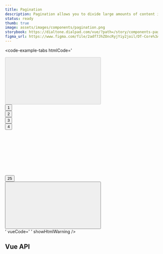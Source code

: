 ```yaml
---
title: Pagination
description: Pagination allows you to divide large amounts of content into smaller chunks across multiple pages.
status: ready
thumb: true
image: assets/images/components/pagination.png
storybook: https://dialtone.dialpad.com/vue/?path=/story/components-pagination--default
figma_url: https://www.figma.com/file/2adf7JhZOncRyjYiy2joil/DT-Core%3A-Components-7?node-id=10984%3A76640
---
```


<code-well-header>
  <dt-pagination
    :total-pages="25"
    aria-label="Pagination"
    prev-aria-label="Previous page"
    next-aria-label="Next page"
    :page-number-aria-label="() => {}"
  />
</code-well-header>

<code-example-tabs
htmlCode='
<nav aria-label="Pagination" class="d-pagination">
  <button class="base-button__button d-btn d-btn--primary d-btn--icon-only d-pagination__button d-fc-black-300 d-bgc-transparent" type="button" disabled="" aria-label="Previous page">
    <span class="base-button__icon d-btn__icon d-btn__icon--left">
      <span class="d-icon__wrapper">
        <div aria-busy="true" role="status" aria-label="" class="d-icon d-icon--size-300" style="display: none;">
          <div
            class="skeleton-placeholder d-bar-circle skeleton-placeholder--animate"
            style="animation-delay: 0ms; animation-duration: 1000ms; min-width: 100%; max-width: 100%; min-height: 100%; max-height: 100%;"
          ></div>
        </div>
        <svg>...</svg>
      </span>
    </span>
  </button>
  <div class="">
    <button class="base-button__button d-btn d-btn--primary" type="button">
        <span class="d-btn__label base-button__label">1</span>
    </button>
  </div>
  <div class="">
    <button class="base-button__button d-btn d-btn--muted" type="button">
        <span class="d-btn__label base-button__label">2</span>
    </button>
  </div>
  <div class="">
    <button class="base-button__button d-btn d-btn--muted" type="button">
        <span class="d-btn__label base-button__label">3</span>
    </button>
  </div>
  <div class="">
    <button class="base-button__button d-btn d-btn--muted" type="button">
        <span class="d-btn__label base-button__label">4</span>
    </button>
  </div>
  <div class="d-pagination__separator">
    <div class="d-pagination__separator-icon" >
      <span class="d-icon__wrapper">
        <div aria-busy="true" role="status" aria-label="" class="d-icon d-icon--size-300" style="display: none;">
          <div
            class="skeleton-placeholder d-bar-circle skeleton-placeholder--animate"
            style="animation-delay: 0ms; animation-duration: 1000ms; min-width: 100%; max-width: 100%; min-height: 100%; max-height: 100%;"
          ></div>
        </div>
        <svg>...</svg>
      </span>
    </div>
  </div>
  <div class="">
    <button class="base-button__button d-btn d-btn--muted" type="button">
        <span class="d-btn__label base-button__label">25</span>
    </button>
  </div>
  <button class="base-button__button d-btn d-btn--muted d-btn--icon-only d-pagination__button d-fc-tertiary" type="button" aria-label="Next page">
    <span class="base-button__icon d-btn__icon d-btn__icon--left">
      <span class="d-icon__wrapper">
        <div aria-busy="true" role="status" aria-label="" class="d-icon d-icon--size-300" style="display: none;">
          <div
            class="skeleton-placeholder d-bar-circle skeleton-placeholder--animate"
            style="animation-delay: 0ms; animation-duration: 1000ms; min-width: 100%; max-width: 100%; min-height: 100%; max-height: 100%;"
          ></div>
        </div>
        <svg>...</svg>
      </span>
    </span>
  </button>
</nav>
'
vueCode='
<dt-pagination
  :total-pages="25"
  aria-label="Pagination"
  prev-aria-label="Previous page"
  next-aria-label="Next page"
/>
'
showHtmlWarning />

## Vue API

<component-vue-api component-name="pagination" />
